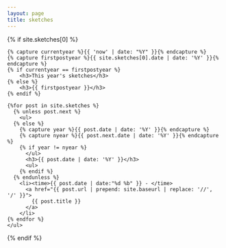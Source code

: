 ```yaml
---
layout: page
title: sketches
---
```


<section>
  {% if site.sketches[0] %}

    {% capture currentyear %}{{ 'now' | date: "%Y" }}{% endcapture %}
    {% capture firstpostyear %}{{ site.sketches[0].date | date: '%Y' }}{% endcapture %}
    {% if currentyear == firstpostyear %}
        <h3>This year's sketches</h3>
    {% else %}  
        <h3>{{ firstpostyear }}</h3>
    {% endif %}

    {%for post in site.sketches %}
      {% unless post.next %}
        <ul>
      {% else %}
        {% capture year %}{{ post.date | date: '%Y' }}{% endcapture %}
        {% capture nyear %}{{ post.next.date | date: '%Y' }}{% endcapture %}
        {% if year != nyear %}
          </ul>
          <h3>{{ post.date | date: '%Y' }}</h3>
          <ul>
        {% endif %}
      {% endunless %}
        <li><time>{{ post.date | date:"%d %b" }} - </time>
          <a href="{{ post.url | prepend: site.baseurl | replace: '//', '/' }}">
            {{ post.title }}
          </a>
        </li>
    {% endfor %}
    </ul>

  {% endif %}
</section>